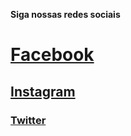 **Siga nossas redes sociais**

# [Facebook](https://www.facebook.com/oifibrasaoluis)
## [Instagram](https://www.instagram.com/oifibrasaoluis)
### [Twitter](https://twitter.com/oifibrasaoluis)